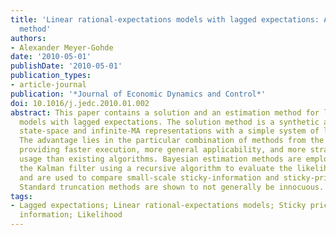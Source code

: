 ```yaml
---
title: 'Linear rational-expectations models with lagged expectations: A synthetic
  method'
authors:
- Alexander Meyer-Gohde
date: '2010-05-01'
publishDate: '2010-05-01'
publication_types:
- article-journal
publication: '*Journal of Economic Dynamics and Control*'
doi: 10.1016/j.jedc.2010.01.002
abstract: This paper contains a solution and an estimation method for linear rational-expectations
  models with lagged expectations. The solution method is a synthetic approach, combining
  state-space and infinite-MA representations with a simple system of linear equations.
  The advantage lies in the particular combination of methods from the literature,
  providing faster execution, more general applicability, and more straightforward
  usage than existing algorithms. Bayesian estimation methods are employed without
  the Kalman filter using a recursive algorithm to evaluate the likelihood function
  and are used to compare small-scale sticky-information and sticky-price DSGE models.
  Standard truncation methods are shown to not generally be innocuous.
tags:
- Lagged expectations; Linear rational-expectations models; Sticky prices; Sticky
  information; Likelihood
---
```

